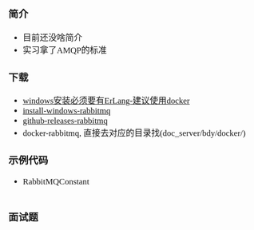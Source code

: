 <span  style="font-family: Simsun,serif; font-size: 17px; ">

### 简介

- 目前还没啥简介
- 实习拿了AMQP的标准

### 下载

- [windows安装必须要有ErLang-建议使用docker](https://www.erlang.org/downloads)
- [install-windows-rabbitmq](https://rabbitmq.com/install-windows.html)
- [github-releases-rabbitmq](https://github.com/rabbitmq/rabbitmq-server/releases)
- docker-rabbitmq, 直接去对应的目录找(doc_server/bdy/docker/)

### 示例代码

- RabbitMQConstant

~~~

~~~

### 面试题

</span>